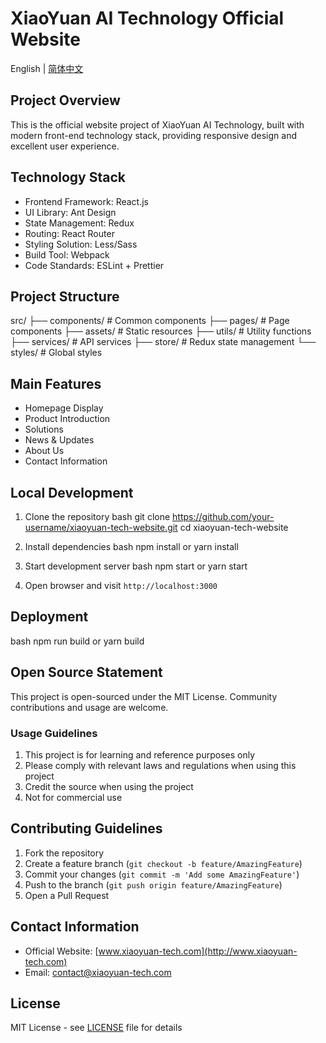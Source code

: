 # XiaoYuan AI Technology Official Website

English | [简体中文](README.md)

## Project Overview
This is the official website project of XiaoYuan AI Technology, built with modern front-end technology stack, providing responsive design and excellent user experience.

## Technology Stack
- Frontend Framework: React.js
- UI Library: Ant Design
- State Management: Redux
- Routing: React Router
- Styling Solution: Less/Sass
- Build Tool: Webpack
- Code Standards: ESLint + Prettier

## Project Structure
src/
├── components/       # Common components
├── pages/           # Page components
├── assets/          # Static resources
├── utils/           # Utility functions
├── services/        # API services
├── store/           # Redux state management
└── styles/          # Global styles

## Main Features
- Homepage Display
- Product Introduction
- Solutions
- News & Updates
- About Us
- Contact Information

## Local Development

1. Clone the repository
bash
git clone https://github.com/your-username/xiaoyuan-tech-website.git
cd xiaoyuan-tech-website

2. Install dependencies
bash
npm install
or
yarn install

3. Start development server
bash
npm start
or
yarn start
4. Open browser and visit `http://localhost:3000`

## Deployment
bash
npm run build
or
yarn build

## Open Source Statement
This project is open-sourced under the MIT License. Community contributions and usage are welcome.

### Usage Guidelines
1. This project is for learning and reference purposes only
2. Please comply with relevant laws and regulations when using this project
3. Credit the source when using the project
4. Not for commercial use

## Contributing Guidelines
1. Fork the repository
2. Create a feature branch (`git checkout -b feature/AmazingFeature`)
3. Commit your changes (`git commit -m 'Add some AmazingFeature'`)
4. Push to the branch (`git push origin feature/AmazingFeature`)
5. Open a Pull Request

## Contact Information
- Official Website: [www.xiaoyuan-tech.com](http://www.xiaoyuan-tech.com)
- Email: contact@xiaoyuan-tech.com

## License
MIT License - see [LICENSE](LICENSE) file for details